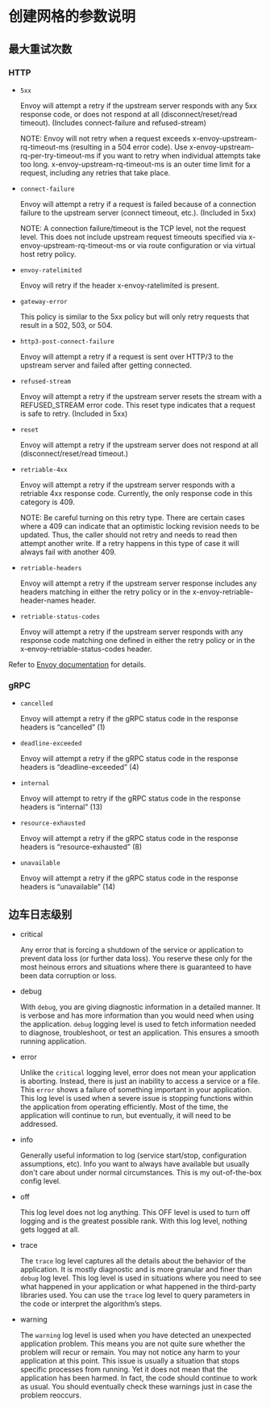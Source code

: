 # 创建网格的参数说明

## 最大重试次数

### HTTP

- `5xx`

    Envoy will attempt a retry if the upstream server responds with any 5xx response code, or does not respond at all (disconnect/reset/read timeout). (Includes connect-failure and refused-stream)

    NOTE: Envoy will not retry when a request exceeds x-envoy-upstream-rq-timeout-ms (resulting in a 504 error code). Use x-envoy-upstream-rq-per-try-timeout-ms if you want to retry when individual attempts take too long. x-envoy-upstream-rq-timeout-ms is an outer time limit for a request, including any retries that take place.

- `connect-failure`

    Envoy will attempt a retry if a request is failed because of a connection failure to the upstream server (connect timeout, etc.). (Included in 5xx)

    NOTE: A connection failure/timeout is the TCP level, not the request level. This does not include upstream request timeouts specified via x-envoy-upstream-rq-timeout-ms or via route configuration or via virtual host retry policy.

- `envoy-ratelimited`

    Envoy will retry if the header x-envoy-ratelimited is present.

- `gateway-error`

    This policy is similar to the 5xx policy but will only retry requests that result in a 502, 503, or 504.

- `http3-post-connect-failure`

    Envoy will attempt a retry if a request is sent over HTTP/3 to the upstream server and failed after getting connected.

- `refused-stream`

    Envoy will attempt a retry if the upstream server resets the stream with a REFUSED_STREAM error code. This reset type indicates that a request is safe to retry. (Included in 5xx)

- `reset`

    Envoy will attempt a retry if the upstream server does not respond at all (disconnect/reset/read timeout.)

- `retriable-4xx`

    Envoy will attempt a retry if the upstream server responds with a retriable 4xx response code. Currently, the only response code in this category is 409.

    NOTE: Be careful turning on this retry type. There are certain cases where a 409 can indicate that an optimistic locking revision needs to be updated. Thus, the caller should not retry and needs to read then attempt another write. If a retry happens in this type of case it will always fail with another 409.

- `retriable-headers`

    Envoy will attempt a retry if the upstream server response includes any headers matching in either the retry policy or in the x-envoy-retriable-header-names header.

- `retriable-status-codes`

    Envoy will attempt a retry if the upstream server responds with any response code matching one defined in either the retry policy or in the x-envoy-retriable-status-codes header.

Refer to [Envoy documentation](https://www.envoyproxy.io/docs/envoy/latest/configuration/http/http_filters/router_filter#x-envoy-retry-on) for details.

### gRPC

- `cancelled`

    Envoy will attempt a retry if the gRPC status code in the response headers is “cancelled” (1)

- `deadline-exceeded`

    Envoy will attempt a retry if the gRPC status code in the response headers is “deadline-exceeded” (4)

- `internal`

    Envoy will attempt to retry if the gRPC status code in the response headers is “internal” (13)

- `resource-exhausted`

    Envoy will attempt a retry if the gRPC status code in the response headers is “resource-exhausted” (8)

- `unavailable`

    Envoy will attempt a retry if the gRPC status code in the response headers is “unavailable” (14)

## 边车日志级别

- critical

    Any error that is forcing a shutdown of the service or application to prevent data loss (or further data loss).
    You reserve these only for the most heinous errors and situations where there is guaranteed to have been data corruption or loss.

- debug

    With `debug`, you are giving diagnostic information in a detailed manner.
    It is verbose and has more information than you would need when using the application.
    `debug` logging level is used to fetch information needed to diagnose, troubleshoot,
    or test an application. This ensures a smooth running application.

- error

    Unlike the `critical` logging level, error does not mean your application is aborting.
    Instead, there is just an inability to access a service or a file. This `error` shows
    a failure of something important in your application. This log level is used when a
    severe issue is stopping functions within the application from operating efficiently.
    Most of the time, the application will continue to run, but eventually, it will need to be addressed.

- info

    Generally useful information to log (service start/stop, configuration assumptions, etc).
    Info you want to always have available but usually don't care about under normal circumstances.
    This is my out-of-the-box config level.

- off

    This log level does not log anything. This OFF level is used to turn off logging and is the greatest possible rank. With this log level, nothing gets logged at all.

- trace

    The `trace` log level captures all the details about the behavior of the application.
    It is mostly diagnostic and is more granular and finer than `debug` log level.
    This log level is used in situations where you need to see what happened in your application or
    what happened in the third-party libraries used. You can use the `trace` log level to query
    parameters in the code or interpret the algorithm’s steps.

- warning

    The `warning` log level is used when you have detected an unexpected application problem.
    This means you are not quite sure whether the problem will recur or remain. You may not
    notice any harm to your application at this point. This issue is usually a situation that
    stops specific processes from running. Yet it does not mean that the application has been
    harmed. In fact, the code should continue to work as usual. You should eventually check
    these warnings just in case the problem reoccurs.

